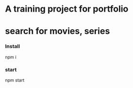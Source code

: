 # A training project for portfolio

# search for movies, series

### Install

npm i

### start

npm start

